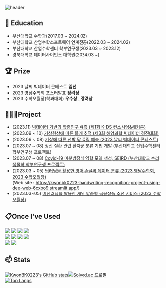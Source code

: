 <div>
  
  ![header](https://capsule-render.vercel.app/api?type=cylinder&color=000000&height=100&section=header&text=Thank%20you%20for%20visiting!&fontColor=ffffff&fontSize=50&animation=fadeIn&fontAlignY=55)

## :school: Education
- 부산대학교 수학과(2017.03 ~ 2024.02)<br>
- 부산대학교 산업수학소프트웨어 연계전공(2022.03 ~ 2024.02)<br>
- 부산대학교 산업수학센터 학부연구생(2023.03 ~ 2023.12)<br>
- 경북대학교 데이터사이언스 대학원(2024.03 ~)<br>

## :trophy: Prize
- 2023 날씨 빅데이터 콘테스트 **입선**<br>
- 2023 영남수학회 포스터발표 **장려상**
- 2023 수학오월장(학과대회) **우수상** , **장려상**
## 👨🏻‍💻Project
- (2023.11) [빅데이터 기반의 학령인구 예측 (제1회 K-DS 컨소시엄&해커톤)](https://github.com/KwonBK0223/KDS_Hackathon_2023/tree/main)
- (2023.09 ~ 10) [기상현상에 따른 뜰개 추적 (제3회 해양과학 빅데이터 경진대회)](https://github.com/KwonBK0223/SEALAB_2023)
- (2023.06 ~ 08) [기상에 따른 선박 닻 끌림 예측 (2023 날씨 빅데이터 콘테스트)](https://github.com/KwonBK0223/Weather_Bigdata_Contest)
- (2023.07 ~ 08) 정신 질환 관련 환자군 분류 기법 개발 (부산대학교 산업수학센터 학부연구생 프로젝트)
- (2023.07 ~ 08) [Covid-19 미분방정식 역학 모델 생성, SEIRD (부산대학교 수리생물학 학부연구생 프로젝트)](https://github.com/KwonBK0223/Covid19_differential-equation-model-SEIRD/tree/main)
- (2023.03 ~ 05) [딥러닝을 활용한 영어 손글씨 데이터 분류 (2023 영남수학회, 2023 수학오월장)](https://github.com/KwonBK0223/Handwriting_recognition_project_using_deep_learning)<br>(Web site : https://kwonbk0223-handwriting-recognition-project-using-dee-web-6cxbo9.streamlit.app/)
- (2023.03~05) [머신러닝을 활용한 개인 맞춤형 금융상품 추천 서비스 (2023 수학오월장)](https://github.com/KwonBK0223/Personalized_financial_product_recommendation_project_using_machine_learning)


## 📋Once I've Used

<img src="https://img.shields.io/badge/Python-3776AB?style=for-the-badge&logo=Python&logoColor=white">
<img src="https://img.shields.io/badge/Matlab-007ACC?style=for-the-badge&logo=Matlab&logoColor=white">
<img src="https://img.shields.io/badge/C-8B9CC?style=for-the-badge&logo=C&logoColor=white">
<img src="https://img.shields.io/badge/C++-00599C?style=for-the-badge&logo=C++&logoColor=white"><br>
<img src="https://img.shields.io/badge/Jupyter-F37626?style=for-the-badge&logo=Jupyter&logoColor=white">
<img src="https://img.shields.io/badge/VisualStudioCode-007ACC?style=for-the-badge&logo=VisualStudioCode&logoColor=white">
<img src="https://img.shields.io/badge/VisualStudio-007ACC?style=for-the-badge&logo=VisualStudio&logoColor=white">
<img src="https://img.shields.io/badge/PyCharm-000000?style=for-the-badge&logo=PyCharm&logoColor=white"><br>
<img src="https://img.shields.io/badge/GitHub-181717?style=for-the-badge&logo=GitHub&logoColor=white">
<img src="https://img.shields.io/badge/Notion-000000?style=for-the-badge&logo=Notion&logoColor=white">

## 📫 Stats
[![KwonBK0223's GitHub stats](https://github-readme-stats.vercel.app/api?username=KwonBK0223)](https://github.com/anuraghazra/github-readme-stats)[![Solved.ac
프로필](http://mazassumnida.wtf/api/v2/generate_badge?boj=house9895)](https://solved.ac/house9895)
<br>
[![Top Langs](https://github-readme-stats.vercel.app/api/top-langs/?username=KwonBK0223&langs_count=8)](https://github.com/KwonBK0223/github-readme-stats)

</div>


<!--
**KwonBK0223/KwonBK0223** is a ✨ _special_ ✨ repository because its `README.md` (this file) appears on your GitHub profile.

Here are some ideas to get you started:

- 🔭 I’m currently working on ...
- 🌱 I’m currently learning ...
- 👯 I’m looking to collaborate on ...
- 🤔 I’m looking for help with ...
- 💬 Ask me about ...
- 📫 How to reach me: ...
- 😄 Pronouns: ...
- ⚡ Fun fact: ...
-->
